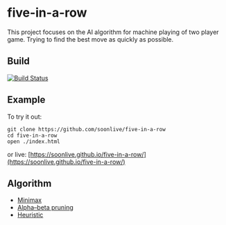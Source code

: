 # five-in-a-row
This project focuses on the AI algorithm for machine playing of two player game. Trying to find the best move as quickly as possible.

## Build
[![Build Status](https://www.travis-ci.org/soonlive/five-in-a-row.svg?branch=master)](https://www.travis-ci.org/soonlive/five-in-a-row)

## Example
To try it out:
```shell
git clone https://github.com/soonlive/five-in-a-row
cd five-in-a-row
open ./index.html
```

or live: [https://soonlive.github.io/five-in-a-row/](https://soonlive.github.io/five-in-a-row/)

## Algorithm
- [Minimax](https://en.wikipedia.org/wiki/Minimax)
- [Alpha–beta pruning](https://en.wikipedia.org/wiki/Alpha%E2%80%93beta_pruning)
- [Heuristic](https://en.wikipedia.org/wiki/Killer_heuristic)